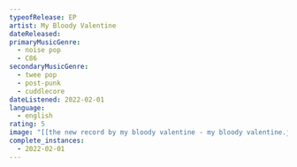 ```yaml
---
typeofRelease: EP
artist: My Bloody Valentine
dateReleased:
primaryMusicGenre:
  - noise pop
  - C86
secondaryMusicGenre:
  - twee pop
  - post-punk
  - cuddlecore
dateListened: 2022-02-01
language:
  - english
rating: 5
image: "[[the new record by my bloody valentine - my bloody valentine.jpg]]"
complete_instances:
  - 2022-02-01
---
```

